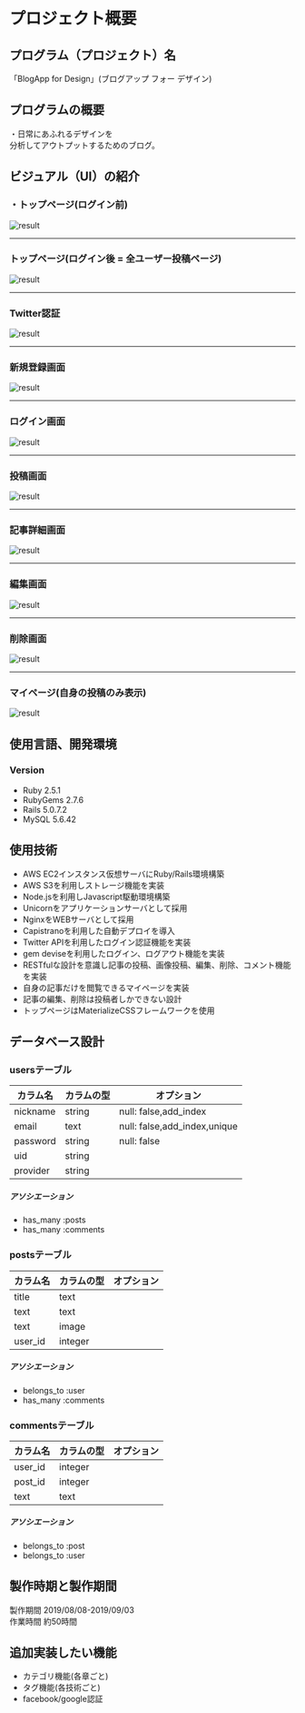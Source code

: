 # プロジェクト概要
## プログラム（プロジェクト）名
「BlogApp for Design」(ブログアップ フォー デザイン)
<!-------------------------------------------------- -->
## プログラムの概要
・日常にあふれるデザインを<br>
分析してアウトプットするためのブログ。<br>

<!-------------------------------------------------- -->
## ビジュアル（UI）の紹介

### ・トップページ(ログイン前)
![result](https://user-images.githubusercontent.com/46291510/64193266-61672f00-ceb7-11e9-810c-c3737d4ac84f.gif)<br>
***
### トップページ(ログイン後 = 全ユーザー投稿ページ)
![result](https://user-images.githubusercontent.com/46291510/64195951-b0b05e00-cebd-11e9-9617-4e4af28badab.gif)<br>
***
### Twitter認証
![result](https://user-images.githubusercontent.com/46291510/64194836-05060e80-cebb-11e9-84ea-0cd90510884b.png)<br>
***
### 新規登録画面
![result](https://user-images.githubusercontent.com/46291510/64194706-c83a1780-ceba-11e9-9ff1-292aed7da180.png)<br>
***
### ログイン画面
![result](https://user-images.githubusercontent.com/46291510/64194574-72656f80-ceba-11e9-95c7-427813adfcf0.png)<br>
***
### 投稿画面
![result](https://user-images.githubusercontent.com/46291510/64195110-a1301580-cebb-11e9-9161-3976db128cf7.png)<br>
***
### 記事詳細画面
![result](https://user-images.githubusercontent.com/46291510/64196293-84e1a800-cebe-11e9-8c5a-5924afe873b4.gif)<br>
***
### 編集画面
![result](https://user-images.githubusercontent.com/46291510/64195306-1ac80380-cebc-11e9-8b96-0d6d6e66e128.png)<br>
***
### 削除画面
![result](https://user-images.githubusercontent.com/46291510/64195491-8f02a700-cebc-11e9-87bc-181d373bc1c7.png)<br>
***
### マイページ(自身の投稿のみ表示)
![result](https://user-images.githubusercontent.com/46291510/64195393-5367dd00-cebc-11e9-9f1f-b5f1f6327ee8.png)<br>




<!-------------------------------------------------- -->
## 使用言語、開発環境

### Version
- Ruby 2.5.1
- RubyGems 2.7.6
- Rails 5.0.7.2
- MySQL 5.6.42

<!-------------------------------------------------- -->
## 使用技術
- AWS EC2インスタンス仮想サーバにRuby/Rails環境構築
- AWS S3を利用しストレージ機能を実装
- Node.jsを利用しJavascript駆動環境構築
- Unicornをアプリケーションサーバとして採用
- NginxをWEBサーバとして採用
- Capistranoを利用した自動デプロイを導入
- Twitter APIを利用したログイン認証機能を実装
- gem deviseを利用したログイン、ログアウト機能を実装
- RESTfulな設計を意識し記事の投稿、画像投稿、編集、削除、コメント機能を実装
- 自身の記事だけを閲覧できるマイページを実装
- 記事の編集、削除は投稿者しかできない設計
- トップページはMaterializeCSSフレームワークを使用


<!-------------------------------------------------- -->
## データベース設計

### usersテーブル
|カラム名|カラムの型|オプション|
|------|----|-------|
|nickname|string|null: false,add_index|
|email|text|null: false,add_index,unique|
|password|string|null: false|
|uid|string||
|provider|string||

##### アソシエーション
- has_many :posts<br>
- has_many :comments

### postsテーブル
|カラム名|カラムの型|オプション|
|------|----|-------|
|title|text||
|text|text||
|text|image||
|user_id|integer||
##### アソシエーション
- belongs_to :user<br>
- has_many :comments

### commentsテーブル
|カラム名|カラムの型|オプション|
|------|----|-------|
|user_id|integer||
|post_id|integer||
|text|text||

##### アソシエーション
- belongs_to :post<br>
- belongs_to :user

<!-------------------------------------------------- -->
## 製作時期と製作期間
製作期間 2019/08/08-2019/09/03<br>
作業時間 約50時間<br>

<!-------------------------------------------------- -->
## 追加実装したい機能
- カテゴリ機能(各章ごと)
- タグ機能(各技術ごと)
- facebook/google認証

